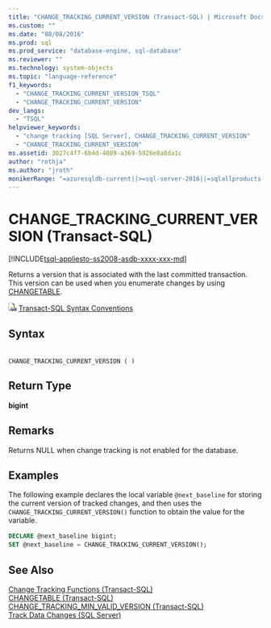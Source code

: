 ```yaml
---
title: "CHANGE_TRACKING_CURRENT_VERSION (Transact-SQL) | Microsoft Docs"
ms.custom: ""
ms.date: "08/08/2016"
ms.prod: sql
ms.prod_service: "database-engine, sql-database"
ms.reviewer: ""
ms.technology: system-objects
ms.topic: "language-reference"
f1_keywords: 
  - "CHANGE_TRACKING_CURRENT_VERSION_TSQL"
  - "CHANGE_TRACKING_CURRENT_VERSION"
dev_langs: 
  - "TSQL"
helpviewer_keywords: 
  - "change tracking [SQL Server], CHANGE_TRACKING_CURRENT_VERSION"
  - "CHANGE_TRACKING_CURRENT_VERSION"
ms.assetid: 3027c4f7-6b4d-4089-a369-5926e8a8da1c
author: "rothja"
ms.author: "jroth"
monikerRange: "=azuresqldb-current||>=sql-server-2016||=sqlallproducts-allversions||>=sql-server-linux-2017||=azuresqldb-mi-current"
---
```

# CHANGE_TRACKING_CURRENT_VERSION (Transact-SQL)
[!INCLUDE[tsql-appliesto-ss2008-asdb-xxxx-xxx-md](../../includes/tsql-appliesto-ss2008-asdb-xxxx-xxx-md.md)]

  Returns a version that is associated with the last committed transaction. This version can be used when you enumerate changes by using [CHANGETABLE](../../relational-databases/system-functions/changetable-transact-sql.md).  
  
 ![Topic link icon](../../database-engine/configure-windows/media/topic-link.gif "Topic link icon") [Transact-SQL Syntax Conventions](../../t-sql/language-elements/transact-sql-syntax-conventions-transact-sql.md)  
  
## Syntax  
  
```  
  
CHANGE_TRACKING_CURRENT_VERSION ( )  
```  
  
## Return Type  
 **bigint**  
  
## Remarks  
 Returns NULL when change tracking is not enabled for the database.  
  
## Examples  
 The following example declares the local variable `@next_baseline` for storing the current version of tracked changes, and then uses the `CHANGE_TRACKING_CURRENT_VERSION()` function to obtain the value for the variable.  
  
```sql  
DECLARE @next_baseline bigint;  
SET @next_baseline = CHANGE_TRACKING_CURRENT_VERSION();  
```  
  
## See Also  
 [Change Tracking Functions &#40;Transact-SQL&#41;](../../relational-databases/system-functions/change-tracking-functions-transact-sql.md)   
 [CHANGETABLE &#40;Transact-SQL&#41;](../../relational-databases/system-functions/changetable-transact-sql.md)   
 [CHANGE_TRACKING_MIN_VALID_VERSION &#40;Transact-SQL&#41;](../../relational-databases/system-functions/change-tracking-min-valid-version-transact-sql.md)   
 [Track Data Changes &#40;SQL Server&#41;](../../relational-databases/track-changes/track-data-changes-sql-server.md)  
  
  
